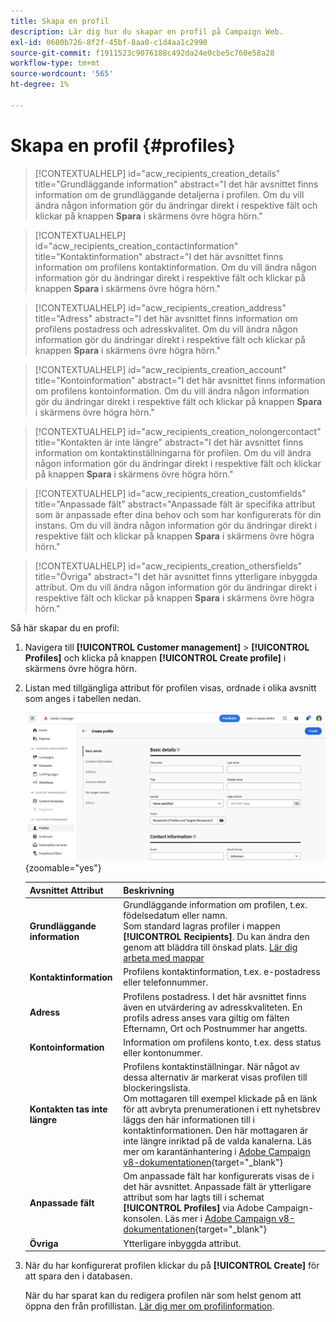 ```yaml
---
title: Skapa en profil
description: Lär dig hur du skapar en profil på Campaign Web.
exl-id: 0680b726-8f2f-45bf-8aa0-c1d4aa1c2990
source-git-commit: f1911523c9076188c492da24e0cbe5c760e58a28
workflow-type: tm+mt
source-wordcount: '565'
ht-degree: 1%

---
```


# Skapa en profil {#profiles}

>[!CONTEXTUALHELP]
>id="acw_recipients_creation_details"
>title="Grundläggande information"
>abstract="I det här avsnittet finns information om de grundläggande detaljerna i profilen. Om du vill ändra någon information gör du ändringar direkt i respektive fält och klickar på knappen **Spara** i skärmens övre högra hörn."

>[!CONTEXTUALHELP]
>id="acw_recipients_creation_contactinformation"
>title="Kontaktinformation"
>abstract="I det här avsnittet finns information om profilens kontaktinformation. Om du vill ändra någon information gör du ändringar direkt i respektive fält och klickar på knappen **Spara** i skärmens övre högra hörn."

>[!CONTEXTUALHELP]
>id="acw_recipients_creation_address"
>title="Adress"
>abstract="I det här avsnittet finns information om profilens postadress och adresskvalitet. Om du vill ändra någon information gör du ändringar direkt i respektive fält och klickar på knappen **Spara** i skärmens övre högra hörn."

>[!CONTEXTUALHELP]
>id="acw_recipients_creation_account"
>title="Kontoinformation"
>abstract="I det här avsnittet finns information om profilens kontoinformation. Om du vill ändra någon information gör du ändringar direkt i respektive fält och klickar på knappen **Spara** i skärmens övre högra hörn."

>[!CONTEXTUALHELP]
>id="acw_recipients_creation_nolongercontact"
>title="Kontakten är inte längre"
>abstract="I det här avsnittet finns information om kontaktinställningarna för profilen. Om du vill ändra någon information gör du ändringar direkt i respektive fält och klickar på knappen **Spara** i skärmens övre högra hörn."

>[!CONTEXTUALHELP]
>id="acw_recipients_creation_customfields"
>title="Anpassade fält"
>abstract="Anpassade fält är specifika attribut som är anpassade efter dina behov och som har konfigurerats för din instans. Om du vill ändra någon information gör du ändringar direkt i respektive fält och klickar på knappen **Spara** i skärmens övre högra hörn."

>[!CONTEXTUALHELP]
>id="acw_recipients_creation_othersfields"
>title="Övriga"
>abstract="I det här avsnittet finns ytterligare inbyggda attribut. Om du vill ändra någon information gör du ändringar direkt i respektive fält och klickar på knappen **Spara** i skärmens övre högra hörn."

Så här skapar du en profil:

1. Navigera till **[!UICONTROL Customer management]** > **[!UICONTROL Profiles]** och klicka på knappen **[!UICONTROL Create profile]** i skärmens övre högra hörn.

1. Listan med tillgängliga attribut för profilen visas, ordnade i olika avsnitt som anges i tabellen nedan.

   ![Skärmbild som visar en lista över tillgängliga attribut för profilen, ordnade i avsnitt ](assets/create-profile.png){zoomable="yes"}

   | Avsnittet Attribut | Beskrivning |
   |  ---  |  ---  |
   | **Grundläggande information** | Grundläggande information om profilen, t.ex. födelsedatum eller namn.<br/>Som standard lagras profiler i mappen **[!UICONTROL Recipients]**. Du kan ändra den genom att bläddra till önskad plats. [Lär dig arbeta med mappar](../get-started/permissions.md#folders) |
   | **Kontaktinformation** | Profilens kontaktinformation, t.ex. e-postadress eller telefonnummer. |
   | **Adress** | Profilens postadress. I det här avsnittet finns även en utvärdering av adresskvaliteten. En profils adress anses vara giltig om fälten Efternamn, Ort och Postnummer har angetts. |
   | **Kontoinformation** | Information om profilens konto, t.ex. dess status eller kontonummer. |
   | **Kontakten tas inte längre** | Profilens kontaktinställningar. När något av dessa alternativ är markerat visas profilen till blockeringslista.<br/>Om mottagaren till exempel klickade på en länk för att avbryta prenumerationen i ett nyhetsbrev läggs den här informationen till i kontaktinformationen. Den här mottagaren är inte längre inriktad på de valda kanalerna. Läs mer om karantänhantering i [Adobe Campaign v8-dokumentationen](https://experienceleague.adobe.com/docs/campaign/campaign-v8/send/failures/quarantines.html){target="_blank"} |
   | **Anpassade fält** | Om anpassade fält har konfigurerats visas de i det här avsnittet. Anpassade fält är ytterligare attribut som har lagts till i schemat **[!UICONTROL Profiles]** via Adobe Campaign-konsolen. Läs mer i [Adobe Campaign v8-dokumentationen](https://experienceleague.adobe.com/docs/campaign/campaign-v8/developer/shemas-forms/extend-schema.html){target="_blank"} |
   | **Övriga** | Ytterligare inbyggda attribut. |

1. När du har konfigurerat profilen klickar du på **[!UICONTROL Create]** för att spara den i databasen.

   När du har sparat kan du redigera profilen när som helst genom att öppna den från profillistan. [Lär dig mer om profilinformation](profile-view.md).